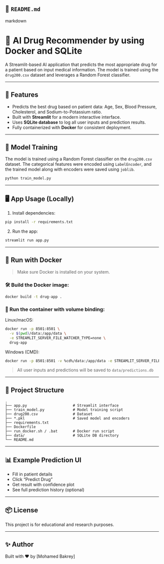 ## 📄 `README.md`

markdown
# 💊 AI Drug Recommender by using Docker and SQLite 

A Streamlit-based AI application that predicts the most appropriate drug for a patient based on input medical information. The model is trained using the `drug200.csv` dataset and leverages a Random Forest classifier.

---

## 🚀 Features

- Predicts the best drug based on patient data: Age, Sex, Blood Pressure, Cholesterol, and Sodium-to-Potassium ratio.
- Built with **Streamlit** for a modern interactive interface.
- Uses **SQLite database** to log all user inputs and prediction results.
- Fully containerized with **Docker** for consistent deployment.

---

## 🧠 Model Training

The model is trained using a Random Forest classifier on the `drug200.csv` dataset. The categorical features were encoded using `LabelEncoder`, and the trained model along with encoders were saved using `joblib`.

```bash
python train_model.py
````

---

## 🖥️ App Usage (Locally)

1. Install dependencies:

```bash
pip install -r requirements.txt
```

2. Run the app:

```bash
streamlit run app.py
```

---

## 🐳 Run with Docker

> Make sure Docker is installed on your system.

### 🛠️ Build the Docker image:

```bash
docker build -t drug-app .
```

### 🚀 Run the container with volume binding:

Linux/macOS:

```bash
docker run -p 8501:8501 \
  -v $(pwd)/data:/app/data \
  -e STREAMLIT_SERVER_FILE_WATCHER_TYPE=none \
  drug-app
```

Windows (CMD):

```bash
docker run -p 8501:8501 -v %cd%/data:/app/data -e STREAMLIT_SERVER_FILE_WATCHER_TYPE=none drug-app
```

> All user inputs and predictions will be saved to `data/predictions.db`

---

## 📁 Project Structure

```
.
├── app.py                     # Streamlit interface
├── train_model.py             # Model training script
├── drug200.csv                # Dataset
├── *.pkl                      # Saved model and encoders
├── requirements.txt
├── Dockerfile
├── run_docker.sh / .bat       # Docker run script
├── data/                      # SQLite DB directory
└── README.md
```

---

## 📊 Example Prediction UI

* Fill in patient details
* Click “Predict Drug”
* Get result with confidence plot
* See full prediction history (optional)

---

## 📦 License

This project is for educational and research purposes.

---

## ✨ Author

Built with ❤️ by [Mohamed Bakrey]



